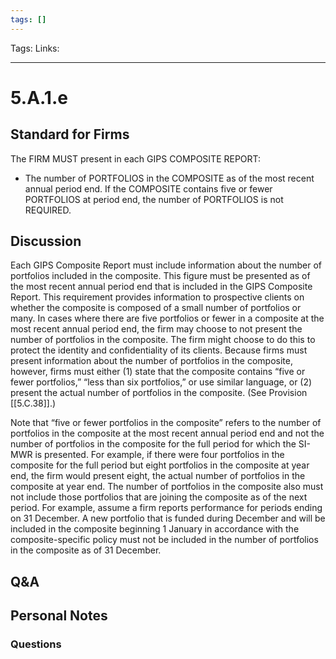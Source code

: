 ```yaml
---
tags: []
---
```

Tags:
Links: 
___
# 5.A.1.e
## Standard for Firms
The FIRM MUST present in each GIPS COMPOSITE REPORT:
- The number of PORTFOLIOS in the COMPOSITE as of the most recent annual period end. If the COMPOSITE contains five or fewer PORTFOLIOS at period end, the number of PORTFOLIOS is not REQUIRED.
## Discussion
Each GIPS Composite Report must include information about the number of portfolios included in the composite. This figure must be presented as of the most recent annual period end that is included in the GIPS Composite Report. This requirement provides information to prospective clients on whether the composite is composed of a small number of portfolios or many. In cases where there are five portfolios or fewer in a composite at the most recent annual period end, the firm may choose to not present the number of portfolios in the composite. The firm might choose to do this to protect the identity and confidentiality of its clients. Because firms must present information about the number of portfolios in the composite, however, firms must either (1) state that the composite contains “five or fewer portfolios,” “less than six portfolios,” or use similar language, or (2) present the actual number of portfolios in the composite. (See Provision [[5.C.38]].)

Note that “five or fewer portfolios in the composite” refers to the number of portfolios in the composite at the most recent annual period end and not the number of portfolios in the composite for the full period for which the SI-MWR is presented. For example, if there were four portfolios in the composite for the full period but eight portfolios in the composite at year end, the firm would present eight, the actual number of portfolios in the composite at year end. The number of portfolios in the composite also must not include those portfolios that are joining the composite as of the next period. For example, assume a firm reports performance for periods ending on 31 December. A new portfolio that is funded during December and will be included in the composite beginning 1 January in accordance with the composite-specific policy must not be included in the number of portfolios in the composite as of 31 December.
## Q&A

## Personal Notes

### Questions